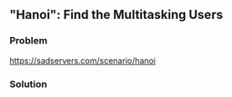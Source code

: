 ## "Hanoi": Find the Multitasking Users

### Problem

https://sadservers.com/scenario/hanoi

### Solution

